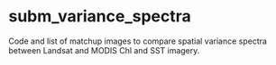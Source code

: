 # subm_variance_spectra
Code and list of matchup images to compare spatial variance spectra between Landsat and MODIS Chl and SST imagery.
